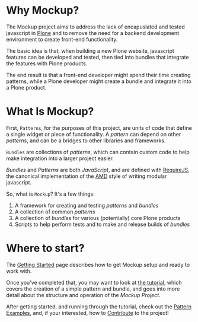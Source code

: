 # Why Mockup?

The Mockup project aims to address the lack of encapuslated and tested
javascript in [Plone](http://plone.org) and to remove the need
for a backend development environment to create front-end functionality.

The basic idea is that, when building a new Plone website, javascript features
can be developed and tested, then tied into bundles that integrate the
features with Plone products.

The end result is that a front-end developer might spend their time creating
patterns, while a Plone developer might create a bundle and integrate
it into a Plone product.


# What Is Mockup?

First, `Patterns`, for the purposes of this project, are units of code that
define a single widget or piece of functionality. A *pattern* can depend on
other *patterns*, and can be a bridges to other libraries and frameworks.

`Bundles` are collections of *patterns*, which can contain custom code to help
make integration into a larger project easier.

*Bundles* and *Patterns* are both *JavaScript*, and are defined with
[RequireJS][0], the canonical implementation of the [AMD][1] style of writing
modular javascript.

So, what is `Mockup`? It's a few things:

  1. A framework for creating and testing *patterns* and *bundles*
  2. A collection of common *patterns*
  3. A collection of *bundles* for various (potentially) core Plone products
  4. Scripts to help perform tests and to make and release builds of *bundles*


# Where to start?

The [Getting Started](/#getting-started) page describes how to get Mockup
setup and ready to work with.

Once you've completed that, you may want to look at [the tutorial](/#tutorial),
which covers the creation of a simple pattern and bundle, and goes into more
detail about the structure and operation of the *Mockup Project*.

After getting started, and running through the tutorial, check out the
[Pattern Examples](/#pattern), and, if your interested, how to
[Contribute](/#contribute) to the project!


[0]: http://requirejs.org
[1]: http://en.wikipedia.org/wiki/Asynchronous_module_definition

